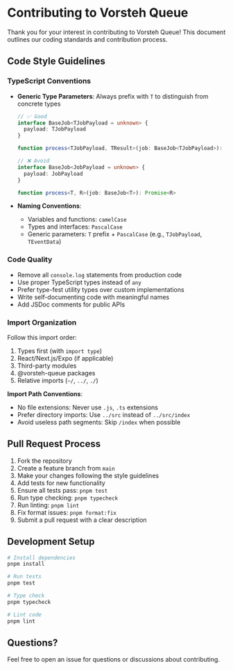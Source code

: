# Contributing to Vorsteh Queue

Thank you for your interest in contributing to Vorsteh Queue! This document outlines our coding standards and contribution process.

## Code Style Guidelines

### TypeScript Conventions

- **Generic Type Parameters**: Always prefix with `T` to distinguish from concrete types

  ```typescript
  // ✅ Good
  interface BaseJob<TJobPayload = unknown> {
    payload: TJobPayload
  }

  function process<TJobPayload, TResult>(job: BaseJob<TJobPayload>): Promise<TResult>

  // ❌ Avoid
  interface BaseJob<JobPayload = unknown> {
    payload: JobPayload
  }

  function process<T, R>(job: BaseJob<T>): Promise<R>
  ```

- **Naming Conventions**:
  - Variables and functions: `camelCase`
  - Types and interfaces: `PascalCase`
  - Generic parameters: `T` prefix + `PascalCase` (e.g., `TJobPayload`, `TEventData`)

### Code Quality

- Remove all `console.log` statements from production code
- Use proper TypeScript types instead of `any`
- Prefer type-fest utility types over custom implementations
- Write self-documenting code with meaningful names
- Add JSDoc comments for public APIs

### Import Organization

Follow this import order:

1. Types first (with `import type`)
2. React/Next.js/Expo (if applicable)
3. Third-party modules
4. @vorsteh-queue packages
5. Relative imports (`~/`, `../`, `./`)

**Import Path Conventions**:
- No file extensions: Never use `.js`, `.ts` extensions
- Prefer directory imports: Use `../src` instead of `../src/index`
- Avoid useless path segments: Skip `/index` when possible

## Pull Request Process

1. Fork the repository
2. Create a feature branch from `main`
3. Make your changes following the style guidelines
4. Add tests for new functionality
5. Ensure all tests pass: `pnpm test`
6. Run type checking: `pnpm typecheck`
7. Run linting: `pnpm lint`
8. Fix format issues: `pnpm format:fix`
9. Submit a pull request with a clear description

## Development Setup

```bash
# Install dependencies
pnpm install

# Run tests
pnpm test

# Type check
pnpm typecheck

# Lint code
pnpm lint
```

## Questions?

Feel free to open an issue for questions or discussions about contributing.
